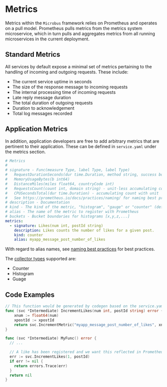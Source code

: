 # Metrics

Metrics within the `Microbus` framework relies on Prometheus and operates on a pull model. Prometheus pulls metrics from the metrics system microservice, which in turn pulls and aggregates metrics from all running microservices in the current deployment.

## Standard Metrics

All services by default expose a minimal set of metrics pertaining to the handling of incoming and outgoing requests. These include:

* The current service uptime in seconds
* The size of the response message to incoming requests
* The internal processing time of incoming requests
* Late reply message duration
* The total duration of outgoing requests
* Duration to acknowledgement
* Total log messages recorded

## Application Metrics

In addition, application developers are free to add arbitrary metrics that are pertinent to their application. These can be defined in `service.yaml` under the metrics section.

```yaml
# Metrics
#
# signature - Func(measure Type, label Type, label Type)
#   RequestDurationSeconds(dur time.Duration, method string, success bool)
#   MemoryUsageBytes(b int64)
#   DistanceMiles(miles float64, countryCode int)
#   RequestsCount(count int, domain string) - unit-less accumulating count
#   CPUSecondsTotal(dur time.Duration) - accumulating count with unit
#   See https://prometheus.io/docs/practices/naming/ for naming best practices
# description - Documentation
# kind - The kind of the metric, "histogram", "gauge" or "counter" (default)
# alias - The name of the metric to register with Prometheus
# buckets - Bucket boundaries for histograms [x,y,z,...]
metrics:
  - signature: Likes(num int, postId string)
    description: Likes counts the number of likes for a given post.
    kind: counter
    alias: myapp_message_post_number_of_likes
```

With regard to alias names, see [naming best practices](https://prometheus.io/docs/practices/naming/) for best practices.

The [collector types](https://prometheus.io/docs/concepts/metric_types/) supported are:

* Counter
* Histogram
* Guage

## Code Examples

```go
// This function would be generated by codegen based on the service.yaml example above. 
func (svc *Intermediate) IncrementLikes(num int, postId string) error {
	xnum := float64(num)
	xpostId := xpostId
	return svc.IncrementMetric("myapp_message_post_number_of_likes", xnum, xpostId)
}

func (svc *Intermediate) MyFunc() error {
  // ...

  // A like has been registered and we want this reflected in Prometheus.
  err := svc.IncrementLikes(1, postId)
  if err != nil {
    return errors.Trace(err)
  }
  return nil
}
```
